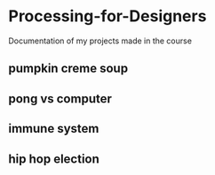 # Processing-for-Designers
Documentation of my projects made in the course

## pumpkin creme soup

## pong vs computer

## immune system

## hip hop election
